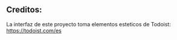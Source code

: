 
## Creditos:
La interfaz de este proyecto toma elementos esteticos de Todoist: https://todoist.com/es
